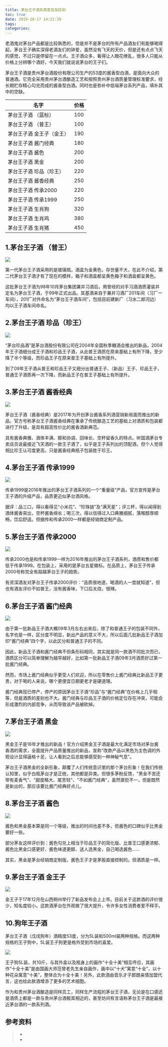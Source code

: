 ```yaml
---
title: 茅台王子酒系类普及及区别
toc: true
date: 2019-10-17 14:21:39
tags:
categories:
---
```




老酒鬼对茅台产品都是比较熟悉的，但是并不是茅台的所有产品酒友们有能够喝得起，茅台王子确实深得老酒友们的钟爱，虽然没有飞天的天价，但是还有点点飞天的感觉，不过只是停留在一点点。王子酒众多，看得让人眼花缭乱，很多人只能从价格上分辨哪个酒好。今天我们就说说茅台的王子们。

茅台王子酒是贵州茅台酒股份有限公司生产的53度的酱香型白酒，是面向大众的普通酒。它完全采用贵州茅台酒酿造工艺和按照贵州茅台酒质量管理标准要求，经长期贮存精心勾兑而成的酱香型白酒。同时也是弥补中低端茅台系列产品，填补其中的空缺。



| 名字                      | 价格 |
| ------------------------- | ---- |
| 茅台王子酒 （蓝标）       | 100  |
| 茅台王子酒 （普王）       | 100  |
| 茅台王子酒 金王子（金王） | 190  |
| 茅台王子酒 酱门经典       | 180  |
| 茅台王子酒 酱色           | 200  |
| 茅台王子酒 黑金           | 200  |
| 茅台王子酒 珍品（珍王）   | 220  |
| 茅台王子酒 酱香经典       | 250  |
| 茅台王子酒 传承2000       | 220  |
| 茅台王子酒 传承1999       | 250  |
| 茅台王子酒 生肖狗         | 320  |
| 茅台王子酒 生肖鸡         | 380  |
| 茅台王子酒 生肖猪         | 450  |



## **1.茅台王子酒 （普王）**

![](茅台王子酒系类普及及区别/pw.jpeg)

第一代茅台王子酒采用的是玻璃瓶，酒盒为金黄色，存世量不大，在此不介绍，第二代茅台王子酒才有了现在的模样，箱子和酒盒都呈黄色箱子和酒盒都呈黄色。

这批茅台王子酒为98年10月茅台集团兼并习酒后，用曾经的对手习酒酒质灌装并定名为茅台王子酒，于99年正式出品。其基酒来自于兼并习酒厂201车间（习厂一车间），201厂对外命名为“茅台王子酒车间”，包括目前建新厂（习水二郎河边）均以王子酒车间命名。

## **2.茅台王子酒 珍品（珍王）**

![](茅台王子酒系类普及及区别/zw.jpeg)

“茅台珍品酒”是茅台酒股份有限公司在2004年全国秋季糖酒会推出的新品，2004年王子酒细分成王子酒和珍品王子酒，从此普王酒质在原来基础上有所下降，至少降了半个等级，而珍品王子在原来普王子基础上有所提升。

到了09年王子酒从普王和珍品王子又细分出普通王子、（新品）王子、珍品王子，普通王子酒质再一次下降，而新品王子在普王子基础上有所提升。

## **3.茅台王子酒 酱香经典**

![](茅台王子酒系类普及及区别/jxjd.jpeg)

茅台王子酒（酱香经典）是2017年为开创茅台酱香系列酒营销新局面而推出的新品，官方号称茅台王子酒酱香经典在秉承了传统酿造工艺的基础上对酒质和包装都进行了升级，是具有超高性价比的酱香酒新典范。

具有酱香典雅、酒体丰满、醇和协调、回味长、空杯留香久的特点。听国酒茅台专卖店员说最接近飞天酒的一款王子酒了，似乎是王子系列出的顶配酒，但个人觉得相比珍王认可度更高，只是酱香经典瓶子包装胜于珍王。

## **4.茅台王子酒 传承1999**

![](茅台王子酒系类普及及区别/cc1.jpeg)

传承1999是2016年推出的茅台王子酒系列的一个“重量级”产品，官方宣传是茅台王子酒的升级产品，品质更近似茅台酒风格。

据评：品三口，得以看得见“小米花”、“珍珠链”及“满天星”；评三杯，得以闻得到酒体酱香突出，空杯酱香绵长；喝三次，得以信得过入口典雅细腻，落喉醇厚顺畅，饮后舒适。但据传和传承2000一样都是经销商定制产品。

## **5.茅台王子酒 传承2000**

![](茅台王子酒系类普及及区别/cc2.jpeg)

传承2000也是和传承1999一样为2016年推出的茅台王子酒系列，酒质和售价都低于传承1999。在包装上，采用的是茅台五星徽标。在品质上，茅台王子传承2000号称完全有超越茅台王子的趋势。

有资深酒友对茅台王子传承2000评价：“品质很地道，喝酒的人一尝就知道”，但也有酒友评价不如普王，没有酱香味，下口后太烧，很辣。

## **6.茅台王子酒 酱门经典**

![](茅台王子酒系类普及及区别/jmjd.jpeg)

由于第一批新品王子酒大概09年3月左右出来后，除了和普通王子的包装不同外，名字也是一样，区分度不明显，新出产品的意义不大，所以后面几批新品王子酒加印“酱门经典”四个字，以此区分和普通王子的不同。

因此，新品王子酒和酱门经典不但条形码相同，其实就是同一款酒不同批次而已，酒质区分可以简单理解为越早越好，比如第一批新品王子酒09年3月酒质好过第一批酱门经典。

然而，市场上酱门经典似乎更受人们欢迎，所以在零售价上酱门经典比新品王子更贵，对于喝的人来说，哪个更便宜日期更老才是硬道理。

酱门经典现已停产，停产的原因茅台王子酒“珍品”与“酱门经典”在价格上几乎相等，但是酒质的差别也不大。酱门经典与珍品王子酒的价格定位存在冲突，可能会形成激烈的内部竞争，从而导致该产品被砍掉。

## **7.茅台王子酒 黑金**

![](茅台王子酒系类普及及区别/hj.jpeg)

黑金王子是16年才推出的新品！官方介绍黑金王子酒是最大化满足市场对茅台酱香酒的需求，全面提升产品质量推出的新品，宣称“改款产品以黑色为主色调的外观设计显得逼格十足，让人看到之后总能够感受到一种神秘气息”。

茅台王子酒黑金的全新形象，颠覆了人们传统意识里的那个茅台形象！在我们传统认知里，似乎白瓶茅台才是正统，其他都是异类。但很多茅粉反馈，"黑金不苦还带有麦香气"、"甜度略大、尾苦轻"、"不如酱门经典"，虽然褒贬不一，但是既然是新出的，那应该要比酱门经典好点儿。

## **8.茅台王子酒 酱色**

![](茅台王子酒系类普及及区别/js.jpeg)

酱色和黑金基本算是同一个等级，推出的时间也差不多，但酱色的口碑似乎比黑金要好一些。

部分茅友这样评价到：酱色勾兑上相当于珍品王子的简化版、比普王口感更浓郁、酱色比黑金口感更好、酱色味道更醇、送人选黑金，自己喝选酱色......

其实，黑金是茅台经销商定制版，酱色王子才是茅股直接控制的。但酒质是一样。

## **9.茅台王子酒 金王子**

![](茅台王子酒系类普及及区别/jw.jpeg)

金王子于17年12月在山西朔州举行了新品发布会上上市。目前关于这款酒的评价很少，知名度较小。这款酒茅台在外观做了很大提升，令许多女性消费者爱不释手。

## **10.狗年王子酒**

茅台王子酒（戊戌狗年）酒精度53度，分为5L装和500ml装两种规格。而这两种规格的王子狗中，5L装王子狗更是格外受到市场的喜爱。

![](茅台王子酒系类普及及区别/g.jpeg)

王子狗5L装，共10斤，与其外盒以及瓶身上的画作“十全十美”相互呼应，其画作“十全十美”是由国画大师范曾老先生亲自画作，画中以“十犬”寓意“十全”，以十种花朵寓意“十美”，整体合为十全十美！另外，此款酒由音乐才子郎朗亲情加盟代言，这也给此款酒增添了更多的艺术细胞。

作为和贵州茅台酒酿造是同样员工，同样生产流程的茅台王子酒，无论是在口感还是酒质上都是一款与贵州茅台酒极其相近的，甚至坊间有言语称茅台王子酒是最接近茅台酒的一款系列酒。

## 参考资料
> - []()
> - []()
